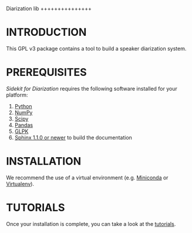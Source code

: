 Diarization lib
+++++++++++++++

INTRODUCTION
============

This GPL v3 package contains a tool to build a speaker diarization system.


PREREQUISITES
=============

*Sidekit for Diarization* requires the following software installed for your platform:

1. [Python](http://www.python.org)
2. [NumPy](http://www.numpy.org/)
3. [Scipy](http://http://www.scipy.org/)
4. [Pandas](http://http://www.pandas.org/)
5. [GLPK](https://www.gnu.org/software/glpk/)
6. [Sphinx 1.1.0 or newer](http://http://sphinx-doc.org/) to build the documentation

INSTALLATION
============

We recommend the use of a virtual environment (e.g. [Miniconda](https://conda.io/miniconda.html) or [Virtualenv](https://virtualenv.readthedocs.io/en/latest/)).

TUTORIALS
=========

Once your installation is complete, you can take a look at the [tutorials](https://git-lium.univ-lemans.fr/Meignier/s4d/tree/master/tutorials).